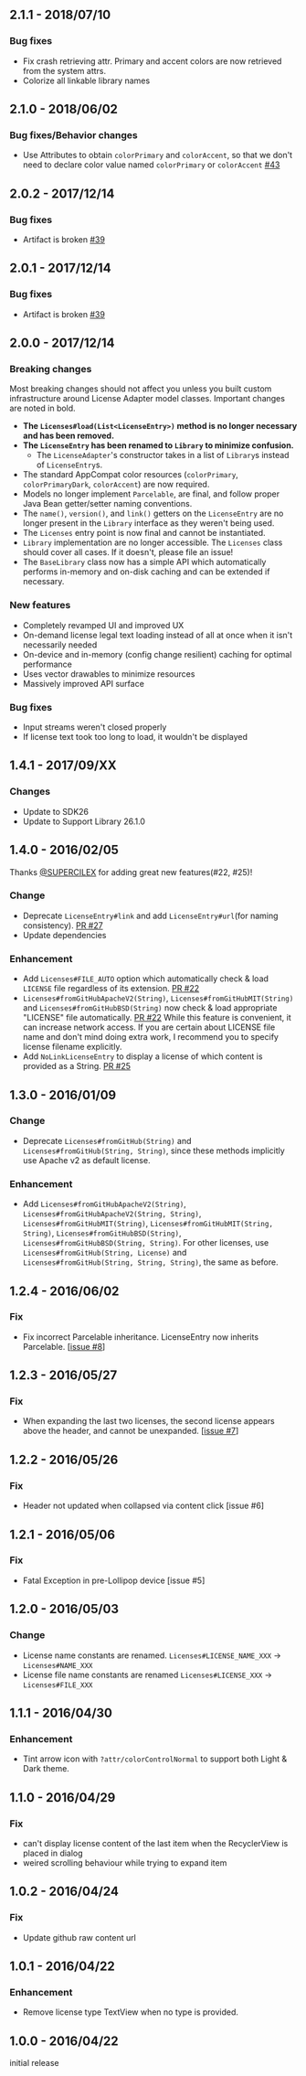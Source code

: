 ## 2.1.1 - 2018/07/10

### Bug fixes

- Fix crash retrieving attr. Primary and accent colors are now retrieved from the system attrs.
- Colorize all linkable library names


## 2.1.0 - 2018/06/02

### Bug fixes/Behavior changes

- Use Attributes to obtain `colorPrimary` and `colorAccent`, so that we don't need to declare color value named `colorPrimary` or `colorAccent` [#43](https://github.com/yshrsmz/LicenseAdapter/issues/43)


## 2.0.2 - 2017/12/14

### Bug fixes

- Artifact is broken [#39](https://github.com/yshrsmz/LicenseAdapter/issues/39)


## 2.0.1 - 2017/12/14

### Bug fixes

- Artifact is broken [#39](https://github.com/yshrsmz/LicenseAdapter/issues/39)



## 2.0.0 - 2017/12/14

### Breaking changes

Most breaking changes should not affect you unless you built custom
infrastructure around License Adapter model classes. Important changes
are noted in bold.

- **The `Licenses#load(List<LicenseEntry>)` method is no longer necessary
  and has been removed.**
- **The `LicenseEntry` has been renamed to `Library` to minimize
  confusion.**
  - The `LicenseAdapter`'s constructor takes in a list of `Library`s
    instead of `LicenseEntry`s.
- The standard AppCompat color resources (`colorPrimary`,
  `colorPrimaryDark`, `colorAccent`) are now required.
- Models no longer implement `Parcelable`, are final, and follow proper
  Java Bean getter/setter naming conventions.
- The `name()`, `version()`, and `link()` getters on the `LicenseEntry`
  are no longer present in the `Library` interface as they weren't being
  used.
- The `Licenses` entry point is now final and cannot be instantiated.
- `Library` implementation are no longer accessible. The `Licenses`
  class should cover all cases. If it doesn't, please file an issue!
- The `BaseLibrary` class now has a simple API which automatically
  performs in-memory and on-disk caching and can be extended if necessary.

### New features

- Completely revamped UI and improved UX
- On-demand license legal text loading instead of all at once when it
  isn't necessarily needed
- On-device and in-memory (config change resilient) caching for optimal
  performance
- Uses vector drawables to minimize resources
- Massively improved API surface

### Bug fixes

- Input streams weren't closed properly
- If license text took too long to load, it wouldn't be displayed


## 1.4.1 - 2017/09/XX

### Changes

- Update to SDK26
- Update to Support Library 26.1.0


## 1.4.0 - 2016/02/05

Thanks [@SUPERCILEX](https://github.com/SUPERCILEX) for adding great new features(#22, #25)!

### Change

- Deprecate `LicenseEntry#link` and add `LicenseEntry#url`(for naming consistency). [PR #27](https://github.com/yshrsmz/LicenseAdapter/pull/27)
- Update dependencies

### Enhancement

- Add `Licenses#FILE_AUTO` option which automatically check & load `LICENSE` file regardless of its extension. [PR #22](https://github.com/yshrsmz/LicenseAdapter/pull/22)
- `Licenses#fromGitHubApacheV2(String)`, `Licenses#fromGitHubMIT(String)` and `Licenses#fromGitHubBSD(String)` now check & load appropriate "LICENSE" file automatically. [PR #22](https://github.com/yshrsmz/LicenseAdapter/pull/22)
  While this feature is convenient, it can increase network access. If you are certain about LICENSE file name and don't mind doing extra work, I recommend you to specify license filename explicitly.
- Add `NoLinkLicenseEntry` to display a license of which content is provided as a String. [PR #25](https://github.com/yshrsmz/LicenseAdapter/pull/24)


## 1.3.0 - 2016/01/09

### Change

- Deprecate `Licenses#fromGitHub(String)` and `Licenses#fromGitHub(String, String)`, since these methods implicitly use Apache v2 as default license.

### Enhancement

- Add `Licenses#fromGitHubApacheV2(String)`, `Licenses#fromGitHubApacheV2(String, String)`, `Licenses#fromGitHubMIT(String)`, `Licenses#fromGitHubMIT(String, String)`, `Licenses#fromGitHubBSD(String)`, `Licenses#fromGitHubBSD(String, String)`.
  For other licenses, use `Licenses#fromGitHub(String, License)` and `Licenses#fromGitHub(String, String, String)`, the same as before.


## 1.2.4 - 2016/06/02

### Fix

- Fix incorrect Parcelable inheritance. LicenseEntry now inherits Parcelable. [[issue #8](https://github.com/yshrsmz/LicenseAdapter/issues/8)]



## 1.2.3 - 2016/05/27

### Fix

- When expanding the last two licenses, the second license appears above the header, and cannot be unexpanded. [[issue #7](https://github.com/yshrsmz/LicenseAdapter/issues/7)]



## 1.2.2 - 2016/05/26

### Fix

- Header not updated when collapsed via content click [issue #6]


## 1.2.1 - 2016/05/06

### Fix

- Fatal Exception in pre-Lollipop device [issue #5]


## 1.2.0 - 2016/05/03

### Change

- License name constants are renamed. `Licenses#LICENSE_NAME_XXX` -> `Licenses#NAME_XXX`
- License file name constants are renamed `Licenses#LICENSE_XXX` -> `Licenses#FILE_XXX`


## 1.1.1 - 2016/04/30

### Enhancement

- Tint arrow icon with `?attr/colorControlNormal` to support both Light & Dark theme.


## 1.1.0 - 2016/04/29

### Fix

- can't display license content of the last item when the RecyclerView is placed in dialog
- weired scrolling behaviour while trying to expand item


## 1.0.2 - 2016/04/24

### Fix

- Update github raw content url



## 1.0.1 - 2016/04/22

### Enhancement

- Remove license type TextView when no type is provided.


## 1.0.0 - 2016/04/22

initial release
